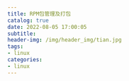 ```yaml
---
title: RPM包管理及打包
catalog: true
date: 2022-08-05 17:00:05
subtitle:
header-img: /img/header_img/tian.jpg
tags:
- linux
categories:
- linux
---
```


